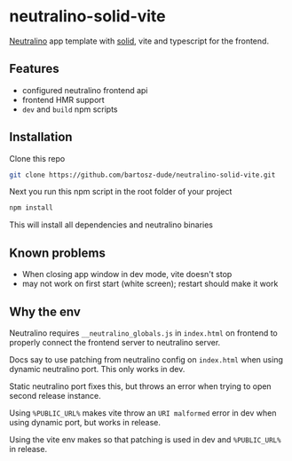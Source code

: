 # neutralino-solid-vite

[Neutralino](https://neutralino.js.org/) app template with [solid](https://solidjs.com), vite and typescript for the frontend.

## Features

- configured neutralino frontend api
- frontend HMR support
- `dev` and `build` npm scripts

## Installation

Clone this repo

```bash
git clone https://github.com/bartosz-dude/neutralino-solid-vite.git
```

Next you run this npm script in the root folder of your project

```bash
npm install
```

This will install all dependencies and neutralino binaries

## Known problems

- When closing app window in dev mode, vite doesn't stop
- may not work on first start (white screen); restart should make it work

## Why the env

Neutralino requires `__neutralino_globals.js` in `index.html` on frontend to properly connect the frontend server to neutralino server.

Docs say to use patching from neutralino config on `index.html` when using dynamic neutralino port. This only works in dev.

Static neutralino port fixes this, but throws an error when trying to open second release instance.

Using `%PUBLIC_URL%` makes vite throw an `URI malformed` error in dev when using dynamic port, but works in release.

Using the vite env makes so that patching is used in dev and `%PUBLIC_URL%` in release.
